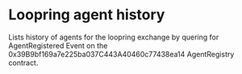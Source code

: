# Loopring agent history

Lists history of agents for the loopring exchange by quering for AgentRegistered Event on the 0x39B9bf169a7e225ba037C443A40460c77438ea14 AgentRegistry contract.
